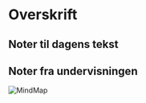 # Overskrift

## Noter til dagens tekst



## Noter fra undervisningen



![MindMap](media/mind-map-2.png)